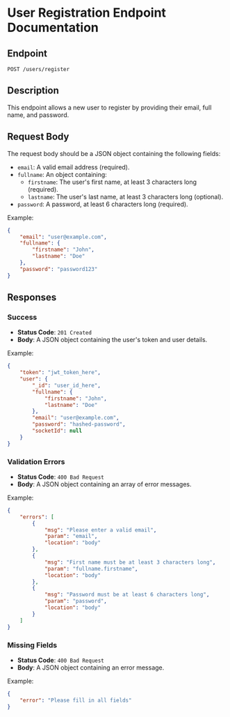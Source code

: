 # User Registration Endpoint Documentation

## Endpoint
`POST /users/register`

## Description
This endpoint allows a new user to register by providing their email, full name, and password.

## Request Body
The request body should be a JSON object containing the following fields:

- `email`: A valid email address (required).
- `fullname`: An object containing:
    - `firstname`: The user's first name, at least 3 characters long (required).
    - `lastname`: The user's last name, at least 3 characters long (optional).
- `password`: A password, at least 6 characters long (required).

Example:
```json
{
    "email": "user@example.com",
    "fullname": {
        "firstname": "John",
        "lastname": "Doe"
    },
    "password": "password123"
}
```

## Responses

### Success
- **Status Code**: `201 Created`
- **Body**: A JSON object containing the user's token and user details.

Example:
```json
{
    "token": "jwt_token_here",
    "user": {
        "_id": "user_id_here",
        "fullname": {
            "firstname": "John",
            "lastname": "Doe"
        },
        "email": "user@example.com",
        "password": "hashed-password",
        "socketId": null
    }
}
```

### Validation Errors
- **Status Code**: `400 Bad Request`
- **Body**: A JSON object containing an array of error messages.

Example:
```json
{
    "errors": [
        {
            "msg": "Please enter a valid email",
            "param": "email",
            "location": "body"
        },
        {
            "msg": "First name must be at least 3 characters long",
            "param": "fullname.firstname",
            "location": "body"
        },
        {
            "msg": "Password must be at least 6 characters long",
            "param": "password",
            "location": "body"
        }
    ]
}
```

### Missing Fields
- **Status Code**: `400 Bad Request`
- **Body**: A JSON object containing an error message.

Example:
```json
{
    "error": "Please fill in all fields"
}
```


